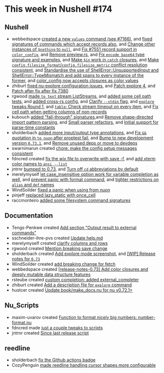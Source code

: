 # This week in Nushell #174


## Nushell


- webbedspace [created a new `values` command (see #7166)](https://github.com/nushell/nushell/pull/7583), and [fixed signatures of commands which accept records also](https://github.com/nushell/nushell/pull/7582), and [Change other instances of `$nothing` to `null`](https://github.com/nushell/nushell/pull/7569), and [Fix #7551 record support in `color_config`](https://github.com/nushell/nushell/pull/7567), and [Remove preview.rs](https://github.com/nushell/nushell/pull/7555), and [Fix `encode base64` type signature and examples](https://github.com/nushell/nushell/pull/7515), and [Make `$in` work in `catch` closures](https://github.com/nushell/nushell/pull/7458), and [Make `config.filesize_format`/`config.filesize_metric` conflict resolution consistent](https://github.com/nushell/nushell/pull/7410), and [Standardise the use of ShellError::UnsupportedInput and ShellError::TypeMismatch and add spans to every instance of the former](https://github.com/nushell/nushell/pull/7217), and [color_config now accepts closures as color values](https://github.com/nushell/nushell/pull/7141)
- zhiburt [fixed nu-explore configuration issues](https://github.com/nushell/nushell/pull/7520), and [Patch explore 4](https://github.com/nushell/nushell/pull/7517), and [Patch after fix after fix 7380](https://github.com/nushell/nushell/pull/7501)
- rgwood [made `to text` stream ListStreams](https://github.com/nushell/nushell/pull/7577), and [added some cell path tests](https://github.com/nushell/nushell/pull/7563), and [added cross-rs config](https://github.com/nushell/nushell/pull/7559), and [Clarify `--stdin` flag](https://github.com/nushell/nushell/pull/7541), and [`explore` tweaks Round 1](https://github.com/nushell/nushell/pull/7511), and [`table`: Check stream timeout on every item](https://github.com/nushell/nushell/pull/7509), and [Fix cell path when getting columns of non-records](https://github.com/nushell/nushell/pull/7508)
- kubouch  [added "fall-through" signatures](https://github.com/nushell/nushell/pull/7527),and  [Remove shape-directed import pattern parsing](https://github.com/nushell/nushell/pull/7570), and [Small parser refactors](https://github.com/nushell/nushell/pull/7568), and [Initial support for parse-time constants](https://github.com/nushell/nushell/pull/7436)
- sholderbach  [added more input/output type annotations](https://github.com/nushell/nushell/pull/7532), and [Fix `&&` quotation in `to nuon` after proptest fail](https://github.com/nushell/nushell/pull/7564), and [Bump to new development version `0.73.1`](https://github.com/nushell/nushell/pull/7544), and [Remove unused deps or move to devdeps](https://github.com/nushell/nushell/pull/7537)
- swarnimarun created [chore: make the config setup messages consistent](https://github.com/nushell/nushell/pull/7560)
- fdncred created [fix the wix file to overwrite with save -f](https://github.com/nushell/nushell/pull/7545), and [add xterm color names to `ansi --list`](https://github.com/nushell/nushell/pull/7513)
- jntrnr [bumped to 0.73](https://github.com/nushell/nushell/pull/7542), and [Turn off `cd` abbreviations by default](https://github.com/nushell/nushell/pull/7536)
- merelymyself [let case_insensitive option work for variable completion as well](https://github.com/nushell/nushell/pull/7539), and [prevent panic with format command](https://github.com/nushell/nushell/pull/7522), and [tighter restrictions on `alias` and `def` names](https://github.com/nushell/nushell/pull/7392)
- WindSoilder [fixed a panic when using from nuon](https://github.com/nushell/nushell/pull/7533)
- pinjeff [replaced lazy_static with once_cell](https://github.com/nushell/nushell/pull/7502)
- raccmonteiro [added some filesystem command signatures](https://github.com/nushell/nushell/pull/7464)

## Documentation

- Tengs-Penkwe created [Add section "Output result to external commands"](https://github.com/nushell/nushell.github.io/pull/713)
- sschneider-ihre-pvs created [Update help.md](https://github.com/nushell/nushell.github.io/pull/712)
- merelymyself created [clarify columns and rows](https://github.com/nushell/nushell.github.io/pull/711)
- rgwood created [Mention breaking save change](https://github.com/nushell/nushell.github.io/pull/710)
- sholderbach created [Add explore mode screenshot](https://github.com/nushell/nushell.github.io/pull/709), and [[WIP] Release notes for `0.73`](https://github.com/nushell/nushell.github.io/pull/690)
- WindSoilder created [add breaking change for fetch](https://github.com/nushell/nushell.github.io/pull/708)
- webbedspace created [[release-notes-0.73] Add color closures and deeply mutable data structure features](https://github.com/nushell/nushell.github.io/pull/707)
- rsteube created [custom completion: added external_completer](https://github.com/nushell/nushell.github.io/pull/706)
- zhiburt created [Add a description file for `explore` command](https://github.com/nushell/nushell.github.io/pull/704)
- hustcer created [Update book/make_docs.nu for nu v0.72.1+](https://github.com/nushell/nushell.github.io/pull/699)


## Nu_Scripts

- maxim-uvarov created [Function to format nicely big numbers: number-format.nu](https://github.com/nushell/nu_scripts/pull/332)
- fdncred made [just a couple tweaks to scripts](https://github.com/nushell/nu_scripts/pull/331)
- jntrnr created [Since last release script](https://github.com/nushell/nu_scripts/pull/330)

## reedline

- sholderbach [fix the Github actions badge](https://github.com/nushell/reedline/pull/523)
- CozyPenguin [made reedline handling cursor shapes more configurable](https://github.com/nushell/reedline/pull/515)
